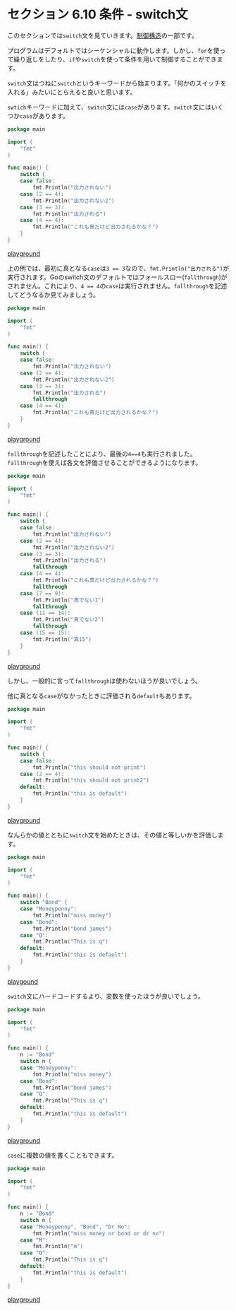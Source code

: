 # セクション 6.10 条件 - switch文

このセクションでは`switch`文を見ていきます。[制御構造](https://en.wikipedia.org/wiki/Control_flow)の一部です。

プログラムはデフォルトではシーケンシャルに動作します。しかし、`for`を使って繰り返しをしたり、`if`や`switch`を使って条件を用いて制御することができます。

`switch`文はつねに`switch`というキーワードから始まります。「何かのスイッチを入れる」みたいにとらえると良いと思います。

`swtich`キーワードに加えて、`switch`文には`case`があります。`switch`文にはいくつか`case`があります。

```go
package main

import (
	"fmt"
)

func main() {
	switch {
	case false:
		fmt.Println("出力されない")
	case (2 == 4):
		fmt.Println("出力されない2")
	case (3 == 3):
		fmt.Println("出力される")
	case (4 == 4):
		fmt.Println("これも真だけど出力されるかな？")
	}
}
```

[playground](https://play.golang.org/p/ypZwVoNLox)

上の例では、最初に真となる`case`は`3 == 3`なので、`fmt.Println("出力される")`が実行されます。Goのswitch文のデフォルトではフォールスロー(`fallthrough`)がされません。これにより、`4 == 4`の`case`は実行されません。`fallthrough`を記述してどうなるか見てみましょう。

```go
package main

import (
	"fmt"
)

func main() {
	switch {
	case false:
		fmt.Println("出力されない")
	case (2 == 4):
		fmt.Println("出力されない2")
	case (3 == 3):
		fmt.Println("出力される")
		fallthrough
	case (4 == 4):
		fmt.Println("これも真だけど出力されるかな？")
	}
}
```

[playground](https://play.golang.org/p/XAaxPETsOZ)

`fallthrough`を記述したことにより、最後の`4==4`も実行されました。`fallthrough`を使えば各文を評価させることができるようになります。

```go
package main

import (
	"fmt"
)

func main() {
	switch {
	case false:
		fmt.Println("出力されない")
	case (2 == 4):
		fmt.Println("出力されない2")
	case (3 == 3):
		fmt.Println("出力される")
		fallthrough
	case (4 == 4):
		fmt.Println("これも真だけど出力されるかな？")
		fallthrough
	case (7 == 9):
		fmt.Println("真でない1")
		fallthrough
	case (11 == 14):
		fmt.Println("真でない2")
		fallthrough
	case (15 == 15):
		fmt.Println("真15")
	}
}
```

[playground](https://play.golang.org/p/lGygJspfhB)

しかし、一般的に言って`fallthrough`は使わないほうが良いでしょう。

他に真となる`case`がなかったときに評価される`default`もあります。

```go
package main

import (
	"fmt"
)

func main() {
	switch {
	case false:
		fmt.Println("this should not print")
	case (2 == 4):
		fmt.Println("this should not print2")
	default:
	 	fmt.Println("this is default")
	}
}
```

[playground](https://play.golang.org/p/pINfFTpk30)

なんらかの値とともに`switch`文を始めたときは、その値と等しいかを評価します。

```go
package main

import (
	"fmt"
)

func main() {
	switch "Bond" {
	case "Moneypenny":
		fmt.Println("miss money")
	case "Bond":
		fmt.Println("bond james")
	case "Q":
		fmt.Println("This is q")
	default:
	 	fmt.Println("this is default")
	}
}
```

[playgound](https://play.golang.org/p/ixwqQk_XPA)

`switch`文にハードコードするより、変数を使ったほうが良いでしょう。

```go
package main

import (
	"fmt"
)

func main() {
	n := "Bond"
	switch n {
	case "Moneypenny":
		fmt.Println("miss money")
	case "Bond":
		fmt.Println("bond james")
	case "Q":
		fmt.Println("This is q")
	default:
	 	fmt.Println("this is default")
	}
}
```

[playground](https://play.golang.org/p/jXeN5Bqn3Y)

`case`に複数の値を書くこともできます。

```go
package main

import (
	"fmt"
)

func main() {
	n := "Bond"
	switch n {
	case "Moneypenny", "Bond", "Dr No":
		fmt.Println("miss money or bond or dr no")
	case "M":
		fmt.Println("m")
	case "Q":
		fmt.Println("This is q")
	default:
	 	fmt.Println("this is default")
	}
}
```

[playground](https://play.golang.org/p/WNz5dijV4-)

